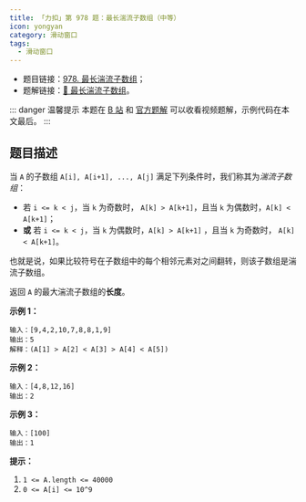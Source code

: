 ```yaml
---
title: 「力扣」第 978 题：最长湍流子数组（中等）
icon: yongyan
category: 滑动窗口
tags:
  - 滑动窗口
---
```


- 题目链接：[978. 最长湍流子数组](https://leetcode-cn.com/problems/longest-turbulent-subarray/)；
- 题解链接：[🎦 最长湍流子数组](https://leetcode-cn.com/problems/longest-turbulent-subarray/solution/zui-chang-tuan-liu-zi-shu-zu-by-leetcode-zqoq/)。

::: danger 温馨提示
本题在 [B 站](https://www.bilibili.com/video/BV1PV411i73Y) 和 [官方题解](https://leetcode-cn.com/problems/longest-turbulent-subarray/solution/zui-chang-tuan-liu-zi-shu-zu-by-leetcode-zqoq/) 可以收看视频题解，示例代码在本文最后。
:::

## 题目描述

当 `A` 的子数组 `A[i], A[i+1], ..., A[j]` 满足下列条件时，我们称其为*湍流子数组*：

- 若 `i <= k < j`，当 `k` 为奇数时， `A[k] > A[k+1]`，且当 `k` 为偶数时，`A[k] < A[k+1]`；
- **或** 若 `i <= k < j`，当 `k` 为偶数时，`A[k] > A[k+1]` ，且当 `k` 为奇数时， `A[k] < A[k+1]`。

也就是说，如果比较符号在子数组中的每个相邻元素对之间翻转，则该子数组是湍流子数组。

返回 `A` 的最大湍流子数组的**长度**。

**示例 1：**

```
输入：[9,4,2,10,7,8,8,1,9]
输出：5
解释：(A[1] > A[2] < A[3] > A[4] < A[5])
```

**示例 2：**

```
输入：[4,8,12,16]
输出：2
```

**示例 3：**

```
输入：[100]
输出：1
```

**提示：**

1. `1 <= A.length <= 40000`
2. `0 <= A[i] <= 10^9`
